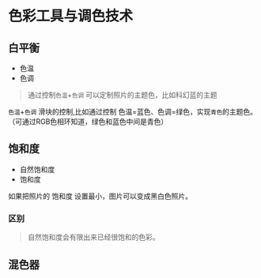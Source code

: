 # 色彩工具与调色技术

## 白平衡

- 色温
- 色调

> 通过控制`色温`+`色调` 可以定制照片的主题色，比如科幻蓝的主题

`色温`+`色调` 滑块的控制,比如通过控制 色温=蓝色、色调=绿色，实现`青色`的主题色。（可通过RGB色相环知道，绿色和蓝色中间是青色）

## 饱和度

- 自然饱和度
- 饱和度

如果把照片的 饱和度 设置最小，图片可以变成黑白色照片。

### 区别

> 自然饱和度会有限出来已经很饱和的色彩。

## 混色器

